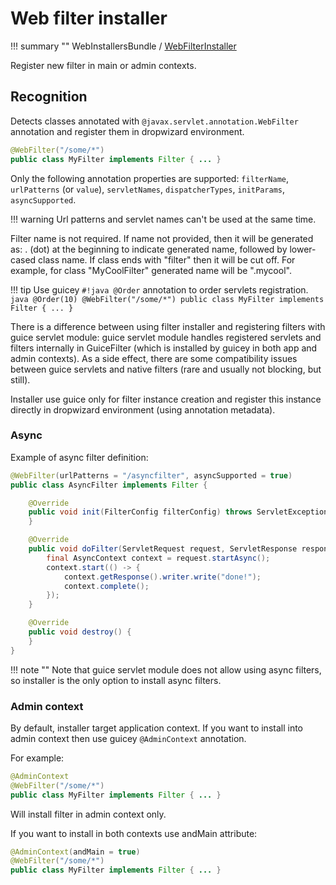 # Web filter installer

!!! summary ""
    WebInstallersBundle / [WebFilterInstaller](https://github.com/xvik/dropwizard-guicey/tree/dw-3/src/main/java/ru/vyarus/dropwizard/guice/module/installer/feature/web/WebFilterInstaller.java)        

Register new filter in main or admin contexts.

## Recognition

Detects classes annotated with `@javax.servlet.annotation.WebFilter` annotation and register them in dropwizard environment.

```java
@WebFilter("/some/*")
public class MyFilter implements Filter { ... }
```

Only the following annotation properties are supported: `filterName`, `urlPatterns` (or `value`), `servletNames`, `dispatcherTypes`, `initParams`, `asyncSupported`.

!!! warning
    Url patterns and servlet names can't be used at the same time.

Filter name is not required. If name not provided, then it will be generated as: 
. (dot) at the beginning to indicate generated name, followed by lower-cased class name. If class ends with "filter" then it will be cut off.
For example, for class "MyCoolFilter" generated name will be ".mycool".

!!! tip 
    Use guicey `#!java @Order` annotation to order servlets registration.
    ```java
    @Order(10)
    @WebFilter("/some/*")
    public class MyFilter implements Filter { ... }
    ```
   
There is a difference between using filter installer and registering filters with guice servlet module:
guice servlet module handles registered servlets and filters internally in GuiceFilter (which is installed by guicey in both app and admin contexts).
As a side effect, there are some compatibility issues between guice servlets and native filters (rare and usually not blocking, but still).

Installer use guice only for filter instance creation and register this instance directly in dropwizard environment (using annotation metadata).       

### Async

Example of async filter definition:

```java
@WebFilter(urlPatterns = "/asyncfilter", asyncSupported = true)
public class AsyncFilter implements Filter {

    @Override
    public void init(FilterConfig filterConfig) throws ServletException {
    }

    @Override
    public void doFilter(ServletRequest request, ServletResponse response, FilterChain chain) throws IOException, ServletException {
        final AsyncContext context = request.startAsync();
        context.start(() -> {
            context.getResponse().writer.write("done!");
            context.complete();
        });
    }

    @Override
    public void destroy() {
    }
}
```    
    
!!! note ""
    Note that guice servlet module does not allow using async filters, so installer is the only option to install async filters.
    
### Admin context

By default, installer target application context. If you want to install into admin context then 
use guicey `@AdminContext` annotation.

For example: 

```java
@AdminContext
@WebFilter("/some/*")
public class MyFilter implements Filter { ... }
```

Will install filter in admin context only.

If you want to install in both contexts use andMain attribute:

```java
@AdminContext(andMain = true)
@WebFilter("/some/*")
public class MyFilter implements Filter { ... }
```
  